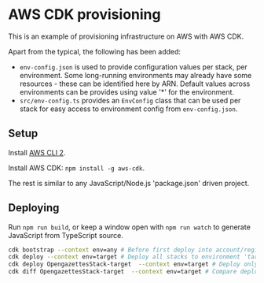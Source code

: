 # AWS CDK provisioning

This is an example of provisioning infrastructure on AWS with AWS CDK.

Apart from the typical, the following has been added:

- `env-config.json` is used to provide configuration values per stack, per environment. Some long-running environments may already have some resources - these can be identified here by ARN. Default values across environments can be provides using value '*' for the environment.
- `src/env-config.ts` provides an `EnvConfig` class that can be used per stack for easy access to environment config from `env-config.json`.

## Setup

Install [AWS CLI 2](https://docs.aws.amazon.com/cli/latest/userguide/install-cliv2.html).

Install AWS CDK: `npm install -g aws-cdk`.

The rest is similar to any JavaScript/Node.js 'package.json' driven project.

## Deploying

Run `npm run build`, or keep a window open with `npm run watch` to generate JavaScript from TypeScript source.

```bash
cdk bootstrap --context env=any # Before first deploy into account/region to create CloudFormation resources
cdk deploy --context env=target # Deploy all stacks to environment 'target'
cdk deploy OpengazettesStack-target  --context env=target # Deploy only Opengazettes stack
cdk diff OpengazettesStack-target  --context env=target # Compare deployed Opengazettes stack with to be deployed state
```
